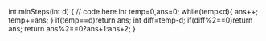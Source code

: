  int minSteps(int d) {
        // code here
         int temp=0,ans=0;
        while(temp<d){
            ans++;
            temp+=ans;
        }
        if(temp==d)return ans;
        int diff=temp-d;
        if(diff%2==0)return ans;
        return ans%2==0?ans+1:ans+2;
    }
